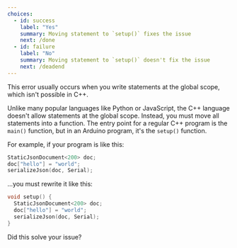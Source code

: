 ```yaml
---
choices:
  - id: success
    label: "Yes"
    summary: Moving statement to `setup()` fixes the issue
    next: /done
  - id: failure
    label: "No"
    summary: Moving statement to `setup()` doesn't fix the issue
    next: /deadend
---
```


This error usually occurs when you write statements at the global scope, which isn't possible in C++.

Unlike many popular languages like Python or JavaScript, the C++ language doesn't allow statements at the global scope.
Instead, you must move all statements into a function.
The entry point for a regular C++ program is the `main()` function, but in an Arduino program, it's the `setup()` function.

For example, if your program is like this:

```c++
StaticJsonDocument<200> doc;
doc["hello"] = "world";
serializeJson(doc, Serial);
```

...you must rewrite it like this:

```c++
void setup() {
  StaticJsonDocument<200> doc;
  doc["hello"] = "world";
  serializeJson(doc, Serial);
}
```

Did this solve your issue?